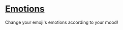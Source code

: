 # [Emotions](https://emotions-theta.vercel.app/)

Change your emoji's emotions according to your mood!

